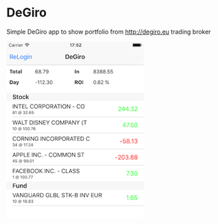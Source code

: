 # DeGiro
Simple DeGiro app to show portfolio from http://degiro.eu trading broker

![DeGiro App Screenshot](/screen.png?raw=true)
